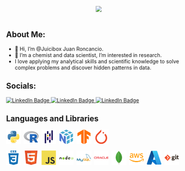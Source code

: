 <div id="header" align="center">
  <img src="https://media.giphy.com/media/doXBzUFJRxpaUbuaqz/giphy.gif" width="200"/>
  <br>
  <img src="https://komarev.com/ghpvc/?username=Juicibox&style=flat-square&color=blue" alt=""/>
</div>

## About Me:
- 👋 Hi, I’m @Juicibox Juan Roncancio.
- 👀 I’m a chemist and data scientist, I’m interested in research.
- I love applying my analytical skills and scientific knowledge to solve complex problems and discover hidden patterns in data.

## Socials:
<div id="badges">
  <a href="https://www.linkedin.com/in/juan-roncancio01">
    <img src="https://img.shields.io/badge/LinkedIn-blue?style=for-the-badge&logo=linkedin&logoColor=white" alt="LinkedIn Badge"/>
  </a>  
  <a href="https://juicibox.github.io/">
    <img src="https://img.shields.io/badge/Portafolio-black?style=for-the-badge&logo=dependabot&logoColor=white" alt="LinkedIn Badge"/>
  </a>  
  <a href="https://www.kaggle.com/juicibox7">
    <img src="https://img.shields.io/badge/Kaggle-blue?style=for-the-badge&logo=Kaggle&logoColor=white" alt="LinkedIn Badge"/>
  </a> 
</div>

## Languages and Libraries

<div>
  <img src="https://github.com/devicons/devicon/blob/master/icons/python/python-original.svg"  title="Python" alt="Python" width="40" height="40"/>&nbsp;
  <img src="https://github.com/devicons/devicon/blob/master/icons/r/r-original.svg"  title="R" alt="R" width="40" height="40"/>&nbsp;
  <img src="https://github.com/devicons/devicon/blob/master/icons/pandas/pandas-original.svg"  title="Pandas" alt="Pandas" width="40" height="40"/>&nbsp;
  <img src="https://github.com/devicons/devicon/blob/master/icons/numpy/numpy-original.svg"  title="Numpy" alt="Numpy" width="40" height="40"/>&nbsp;
  <img src="https://github.com/devicons/devicon/blob/master/icons/tensorflow/tensorflow-original.svg"  title="Tensorflow" alt="Tensorflow" width="40" height="40"/>&nbsp;
  <img src="https://github.com/devicons/devicon/blob/master/icons/pytorch/pytorch-original.svg"  title="Pytorch" alt="pytorch" width="40" height="40"/>&nbsp;
  
  <img src="https://github.com/devicons/devicon/blob/master/icons/css3/css3-plain-wordmark.svg"  title="CSS3" alt="CSS" width="40" height="40"/>&nbsp;
  <img src="https://github.com/devicons/devicon/blob/master/icons/html5/html5-original.svg" title="HTML5" alt="HTML" width="40" height="40"/>&nbsp;
  <img src="https://github.com/devicons/devicon/blob/master/icons/javascript/javascript-original.svg" title="JavaScript" alt="JavaScript" width="40" height="40"/>&nbsp;
  <img src="https://github.com/devicons/devicon/blob/master/icons/nodejs/nodejs-original-wordmark.svg" title="NodeJS" alt="NodeJS" width="40" height="40"/>&nbsp;
  <img src="https://github.com/devicons/devicon/blob/master/icons/mysql/mysql-original-wordmark.svg" title="MySQL"  alt="MySQL" width="40" height="40"/>&nbsp;
  <img src="https://github.com/devicons/devicon/blob/master/icons/oracle/oracle-original.svg" title="Oracle" alt="Oracle" width="40" height="40"/>&nbsp;
  <img src="https://github.com/devicons/devicon/blob/master/icons/mongodb/mongodb-original.svg" title="MongoDB" alt="MongoDB" width="40" height="40"/>&nbsp;
  <img src="https://github.com/devicons/devicon/blob/master/icons/amazonwebservices/amazonwebservices-plain-wordmark.svg" title="AWS" alt="AWS" width="40" height="40"/>&nbsp;
  <img src="https://github.com/devicons/devicon/blob/master/icons/azure/azure-original.svg" title="Azure" alt="Azure" width="40" height="40"/>&nbsp;
  <img src="https://github.com/devicons/devicon/blob/master/icons/git/git-original-wordmark.svg" title="Git" alt="Git" width="40" height="40"/>
</div>


<!---
Juan is a ✨ special ✨ repository because its `README.md` (this file) appears on your GitHub profile.
You can click the Preview link to take a look at your changes.
--->
